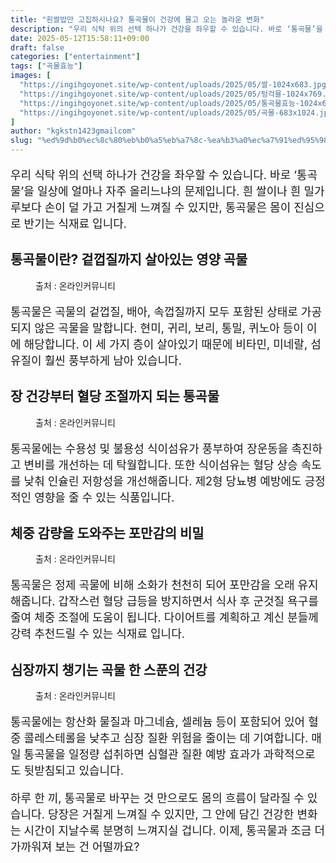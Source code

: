 ```yaml
---
title: "흰쌀밥만 고집하시나요? 통곡물이 건강에 몰고 오는 놀라운 변화"
description: "우리 식탁 위의 선택 하나가 건강을 좌우할 수 있습니다. 바로 ‘통곡물’을 일상에 얼마나 자주 올리느냐의 문제입니다. 흰 쌀이나 흰 밀가루보다 손이 덜 가고 거칠게 느껴질 수 있지만, 통곡물은 몸이 진심으로 반기는 식재료 입니다."
date: 2025-05-12T15:58:11+09:00
draft: false
categories: ["entertainment"]
tags: ["곡물효능"]
images: [
  "https://ingihgoyonet.site/wp-content/uploads/2025/05/쌀-1024x683.jpg"
  "https://ingihgoyonet.site/wp-content/uploads/2025/05/텅걱믈-1024x769.jpg"
  "https://ingihgoyonet.site/wp-content/uploads/2025/05/통곡물효능-1024x683.jpg"
  "https://ingihgoyonet.site/wp-content/uploads/2025/05/곡물-683x1024.jpg"
]
author: "kgkstn1423gmailcom"
slug: "%ed%9d%b0%ec%8c%80%eb%b0%a5%eb%a7%8c-%ea%b3%a0%ec%a7%91%ed%95%98%ec%8b%9c%eb%82%98%ec%9a%94-%ed%86%b5%ea%b3%a1%eb%ac%bc%ec%9d%b4-%ea%b1%b4%ea%b0%95%ec%97%90-%eb%aa%b0%ea%b3%a0-%ec%98%a4%eb%8a%94"
---
```


<p style="font-size:18px">우리 식탁 위의 선택 하나가 건강을 좌우할 수 있습니다. 바로 ‘통곡물’을 일상에 얼마나 자주 올리느냐의 문제입니다. 흰 쌀이나 흰 밀가루보다 손이 덜 가고 거칠게 느껴질 수 있지만, 통곡물은 몸이 진심으로 반기는 식재료 입니다.</p> <h2 >통곡물이란? 겉껍질까지 살아있는 영양 곡물</h2> <figure ><img src="https://ingihgoyonet.site/wp-content/uploads/2025/05/쌀-1024x683.jpg" alt="" style="aspect-ratio:16/9;object-fit:cover"/><figcaption >출처 : 온라인커뮤니티</figcaption></figure> <p style="font-size:18px">통곡물은 곡물의 겉껍질, 배아, 속껍질까지 모두 포함된 상태로 가공되지 않은 곡물을 말합니다. 현미, 귀리, 보리, 통밀, 퀴노아 등이 이에 해당합니다. 이 세 가지 층이 살아있기 때문에 비타민, 미네랄, 섬유질이 훨씬 풍부하게 남아 있습니다.</p> <h2 >장 건강부터 혈당 조절까지 되는 통곡물</h2> <figure ><img src="https://ingihgoyonet.site/wp-content/uploads/2025/05/텅걱믈-1024x769.jpg" alt="" style="aspect-ratio:16/9;object-fit:cover"/><figcaption >출처 : 온라인커뮤니티</figcaption></figure> <p style="font-size:18px">통곡물에는 수용성 및 불용성 식이섬유가 풍부하여 장운동을 촉진하고 변비를 개선하는 데 탁월합니다. 또한 식이섬유는 혈당 상승 속도를 낮춰 인슐린 저항성을 개선해줍니다. 제2형 당뇨병 예방에도 긍정적인 영향을 줄 수 있는 식품입니다.</p> <h2 >체중 감량을 도와주는 포만감의 비밀</h2> <figure ><img src="https://ingihgoyonet.site/wp-content/uploads/2025/05/통곡물효능-1024x683.jpg" alt="" style="aspect-ratio:16/9;object-fit:cover"/><figcaption >출처 : 온라인커뮤니티</figcaption></figure> <p style="font-size:18px">통곡물은 정제 곡물에 비해 소화가 천천히 되어 포만감을 오래 유지해줍니다. 갑작스런 혈당 급등을 방지하면서 식사 후 군것질 욕구를 줄여 체중 조절에 도움이 됩니다. 다이어트를 계획하고 계신 분들께 강력 추천드릴 수 있는 식재료 입니다.</p> <h2 >심장까지 챙기는 곡물 한 스푼의 건강</h2> <figure ><img src="https://ingihgoyonet.site/wp-content/uploads/2025/05/곡물-683x1024.jpg" alt="" style="aspect-ratio:16/9;object-fit:cover"/><figcaption >출처 : 온라인커뮤니티</figcaption></figure> <p style="font-size:18px">통곡물에는 항산화 물질과 마그네슘, 셀레늄 등이 포함되어 있어 혈중 콜레스테롤을 낮추고 심장 질환 위험을 줄이는 데 기여합니다. 매일 통곡물을 일정량 섭취하면 심혈관 질환 예방 효과가 과학적으로도 뒷받침되고 있습니다.</p> <p style="font-size:18px">하루 한 끼, 통곡물로 바꾸는 것 만으로도 몸의 흐름이 달라질 수 있습니다. 당장은 거칠게 느껴질 수 있지만, 그 안에 담긴 건강한 변화는 시간이 지날수록 분명히 느껴지실 겁니다. 이제, 통곡물과 조금 더 가까워져 보는 건 어떨까요?</p>
